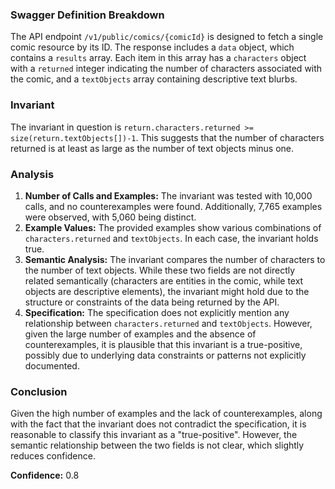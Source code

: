 ### Swagger Definition Breakdown
The API endpoint `/v1/public/comics/{comicId}` is designed to fetch a single comic resource by its ID. The response includes a `data` object, which contains a `results` array. Each item in this array has a `characters` object with a `returned` integer indicating the number of characters associated with the comic, and a `textObjects` array containing descriptive text blurbs.

### Invariant
The invariant in question is `return.characters.returned >= size(return.textObjects[])-1`. This suggests that the number of characters returned is at least as large as the number of text objects minus one.

### Analysis
1. **Number of Calls and Examples:** The invariant was tested with 10,000 calls, and no counterexamples were found. Additionally, 7,765 examples were observed, with 5,060 being distinct.
2. **Example Values:** The provided examples show various combinations of `characters.returned` and `textObjects`. In each case, the invariant holds true.
3. **Semantic Analysis:** The invariant compares the number of characters to the number of text objects. While these two fields are not directly related semantically (characters are entities in the comic, while text objects are descriptive elements), the invariant might hold due to the structure or constraints of the data being returned by the API.
4. **Specification:** The specification does not explicitly mention any relationship between `characters.returned` and `textObjects`. However, given the large number of examples and the absence of counterexamples, it is plausible that this invariant is a true-positive, possibly due to underlying data constraints or patterns not explicitly documented.

### Conclusion
Given the high number of examples and the lack of counterexamples, along with the fact that the invariant does not contradict the specification, it is reasonable to classify this invariant as a "true-positive". However, the semantic relationship between the two fields is not clear, which slightly reduces confidence.

**Confidence:** 0.8
